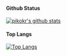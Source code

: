 #### Github Status

[![pikokr's github stats](https://github-readme-stats.vercel.app/api?username=pikokr)](https://github.com/pikokr)

#### Top Langs

[![Top Langs](https://github-readme-stats.vercel.app/api/top-langs/?username=pikokr)](https://github.com/pikokr)
